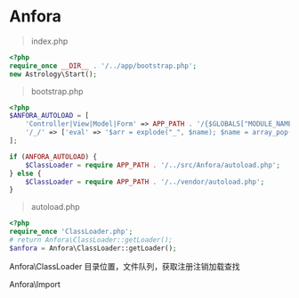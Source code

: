 # Anfora 

> index.php

```php
<?php
require_once __DIR__ . '/../app/bootstrap.php';
new Astrology\Start();
```



> bootstrap.php

```php
<?php
$ANFORA_AUTOLOAD = [
    'Controller|View|Model|Form' => APP_PATH . '/{$GLOBALS["MODULE_NAME"]}',
    '/_/' => ['eval' => '$arr = explode("_", $name); $name = array_pop($arr); $path = "' . APP_PATH . '/../lib/" . implode("/", $arr);'],
];

if (ANFORA_AUTOLOAD) {
    $ClassLoader = require APP_PATH . '/../src/Anfora/autoload.php';
} else {
    $ClassLoader = require APP_PATH . '/../vendor/autoload.php';
}
```



> autoload.php
>

```php
<?php
require_once 'ClassLoader.php';
# return Anfora\ClassLoader::getLoader();
$anfora = Anfora\ClassLoader::getLoader();
```



Anfora\ClassLoader 目录位置，文件队列，获取注册注销加载查找

Anfora\Import